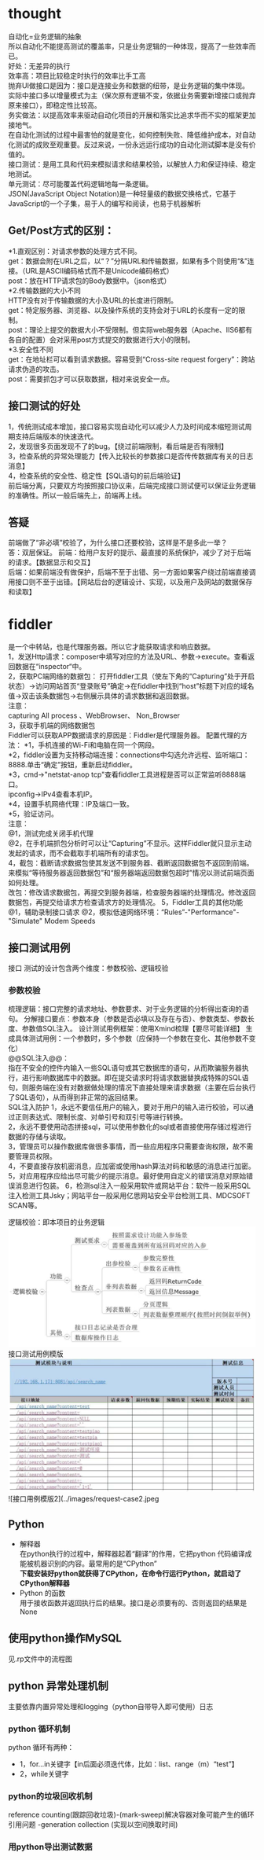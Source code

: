# thought
自动化=业务逻辑的抽象   
所以自动化不能提高测试的覆盖率，只是业务逻辑的一种体现，提高了一些效率而已。   
好处：无差异的执行   
效率高：项目比较稳定时执行的效率比手工高  
抛弃UI做接口是因为：接口是连接业务和数据的纽带，是业务逻辑的集中体现。实际中接口多以增量模式为主（保次原有逻辑不变，依据业务需要新增接口或抛弃原来接口），即稳定性比较高。   
务实做法：以提高效率来驱动自动化项目的开展和落实比追求华而不实的框架更加接地气。   
在自动化测试的过程中最害怕的就是变化，如何控制失败、降低维护成本，对自动化测试的成败至观重要。反过来说，一份永远运行成功的自动化测试脚本是没有价值的。   
接口测试：是用工具和代码来模拟请求和结果校验，以解放人力和保证持续、稳定地测试。  
单元测试：尽可能覆盖代码逻辑地每一条逻辑。   
JSON(JavaScript Object Notation)是一种轻量级的数据交换格式，它基于JavaScript的一个子集，易于人的编写和阅读，也易于机器解析    
## Get/Post方式的区别：  
*1.直观区别：对请求参数的处理方式不同。   
get：数据会附在URL之后，以“？”分隔URL和传输数据，如果有多个则使用“&”连接。（URL是ASCII编码格式而不是Unicode编码格式）  
post：放在HTTP请求包的Body数据中。（json格式）     
*2.传输数据的大小不同  
HTTP没有对于传输数据的大小及URL的长度进行限制。  
get：特定服务器、浏览器、以及操作系统的支持会对于URL的长度有一定的限制。  
post：理论上提交的数据大小不受限制。但实际web服务器（Apache、IIS6都有各自的配置）会对采用post方式提交的数据进行大小的限制。  
*3.安全性不同  
get：在地址栏可以看到请求数据。容易受到“Cross-site request forgery”：跨站请求伪造的攻击。   
post：需要抓包才可以获取数据，相对来说安全一点。  
## 接口测试的好处
1，传统测试成本增加，接口容易实现自动化可以减少人力及时间成本缩短测试周期支持后端版本的快速迭代。   
2，发现很多页面发现不了的bug。【绕过前端限制，看后端是否有限制】   
3，检查系统的异常处理能力【传入比较长的参数接口是否传传数据库有关的日志消息】   
4，检查系统的安全性、稳定性【SQL语句的前后端验证】       
前后端分离，只要双方均按照接口协议来，后端完成接口测试便可以保证业务逻辑的准确性。所以一般后端先上，前端再上线。  
## 答疑 
前端做了“非必填”校验了，为什么接口还要校验，这样是不是多此一举？   
答：双层保证。
前端：给用户友好的提示、最直接的系统保护，减少了对于后端的请求。【数据显示和交互】   
后端：如果前端没有做保护，后端不至于出错、另一方面如果客户绕过前端直接调用接口则不至于出错。【网站后台的逻辑设计、实现，以及用户及网站的数据保存和读取】
# fiddler
是一个中转站，也是代理服务器。所以它才能获取请求和响应数据。    
1，发送Http请求：composer中填写对应的方法及URL、参数->execute。查看返回数据在“inspector“中。    
2，获取PC端网络的数据包：
打开fiddler工具（使左下角的“Capturing”处于开启状态）->访问网站首页“登录账号”确定->在fiddler中找到“host”标题下对应的域名值->双击该条数据包->右侧展示具体的请求数据和返回数据。    
注意：  
capturing
All process 、WebBrowser、 Non_Browser   
3，获取手机端的网络数据包   
Fiddler可以获取APP数据请求的原因是：Fiddler是代理服务器。
配置代理的方法：
*1，手机连接的Wi-Fi和电脑在同一个网段。  
*2，fiddler设置为支持移动端连接：connections中勾选允许远程、监听端口：8888.单击“确定”按钮，重新启动fiddler。  
*3，cmd->"netstat-anop tcp"查看fiddler工具进程是否可以正常监听8888端口。   
   ipconfig->IPv4查看本机IP。   
*4，设置手机网络代理：IP及端口一致。   
*5，验证访问。  
注意：  
@1，测试完成关闭手机代理  
@2，在手机端抓包分析时可以让“Capturing”不显示。这样Fiddler就只显示主动发起的请求，而不会截取手机端所有的请求包。  
4，截包：截断请求数据包使其发送不到服务器、截断返回数据包不返回到前端。  
来模拟“等待服务器返回数据包”和“服务器端返回数据包超时”情况以测试前端页面如何处理。  
改包：修改请求数据包，再提交到服务器端，检查服务器端的处理情况。修改返回数据包，再提交给请求方检查请求方的处理情况。
5，Fiddler工具的其他功能
@1，辅助录制接口请求
@2，模拟低速网络环境：“Rules”-"Performance"-"Simulate" Modem Speeds

## 接口测试用例
接口 测试的设计包含两个维度：参数校验、逻辑校验
### 参数校验
梳理逻辑：接口完整的请求地址、参数要求、对于业务逻辑的分析得出查询的语句。
分解接口要点：参数本身（参数是否必填以及存在与否）、参数类型、参数长度、参数值SQL注入。
设计测试用例框架：使用Xmind梳理【要尽可能详细】
生成具体测试用例：一个参数时，多个参数（应保持一个参数在变化、其他参数不变化）   
@@SQL注入@@：   
指在不安全的控件内输入一些SQL语句或其它数据库的语句，从而欺骗服务器执行，进行影响数据库中的数据。即在提交请求时将请求数据替换成特殊的SQL语句，则服务端在没有对数据做处理的情况下直接处理来请求数据（主要在后台执行了SQL语句），从而得到非正常的返回结果。  
SQL注入防护
1，永远不要信任用户的输入，要对于用户的输入进行校验，可以通过正则表达式、限制长度、对单引号和双引号等进行转换。  
2，永远不要使用动态拼接sql，可以使用参数化的sql或者直接使用存储过程进行数据的存储与读取。  
3，管理员可以操作数据库做很多事情，而一些应用程序只需要查询权限，故不需要管理员权限。  
4，不要直接存放机密消息，应加密或使用hash算法对码和敏感的消息进行加密。  
5，对应用程序应给出尽可能少的提示消息。最好使用自定义的错误消息对原始错误消息进行包装。
6，检测sql注入一般采用软件或网站平台：软件一般采用SQL注入检测工具Jsky；网站平台一般采用亿思网站安全平台检测工具、MDCSOFT SCAN等。

逻辑校验：即本项目的业务逻辑
![逻辑验证功能点](../images/logic-validation-assert.jpeg)
接口测试用例模版  
![接口用例模版1](../images/request-case1.jpeg)  
![接口用例模版2](../images/request-case2.jpeg

## Python
- 解释器  
在python执行的过程中，解释器起着“翻译”的作用，它把python 代码编译成能被机器识别的内容。最常用的是“CPython”  
**下载安装好python就获得了CPython，在命令行运行Python，就启动了CPython解释器**
- Python 的函数  
用于接收函数并返回执行后的结果。接口是必须要有的、否则返回的结果是None
## 使用python操作MySQL
见.rp文件中的流程图
## python 异常处理机制
主要依靠内置异常处理和logging（python自带导入即可使用）日志
### python 循环机制
python 循环有两种：
* 1，for...in关键字【in后面必须迭代体，比如：list、range（m）“test”】
* 2，while关键字
### python的垃圾回收机制
reference counting(跟踪回收垃圾)-(mark-sweep)解决容器对象可能产生的循环引用问题 -generation collection (实现以空间换取时间)
### 用python导出测试数据
